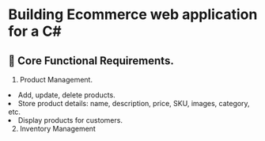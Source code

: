 # Building Ecommerce web application for a C#

## 🔧 Core Functional Requirements.

1. Product Management.
 
<li>Add, update, delete products.

<li>Store product details: name, description, price, SKU, images, category, etc.

<li>Display products for customers. 

2. Inventory Management
